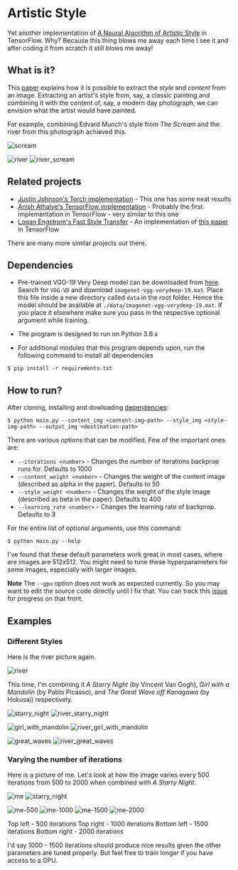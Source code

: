 # Artistic Style

Yet another implementation of [A Neural Algorithm of Artistic Style](https://arxiv.org/pdf/1508.06576v2.pdf) in TensorFlow.
Why? Because this thing blows me away each time I see it and after coding it from scratch it still blows me away!

## What is it?

This [paper](https://arxiv.org/pdf/1508.06576v2.pdf) explains how it is possible to extract the *style* and *content* from an image.
Extracting an artist's style from, say, a classic painting and combining it with the content of, say, a modern day photograph, we can envision what the artist would have painted.

For example, combining Edvard Munch's style from *The Scream* and the river from this photograph achieved this.

![scream](images/originals/scream.jpg)

![river](images/originals/river.jpg)
![river_scream](images/styles/river+scream.jpg)

## Related projects

* [Justin Johnson's Torch implementation](https://github.com/jcjohnson/neural-style) - This one has some neat results
* [Anish Athalye's TensorFlow implementation](https://github.com/anishathalye/neural-style) - Probably the first implementation in TensorFlow - very similar to this one
* [Logan Engstrom's Fast Style Transfer](https://github.com/lengstrom/fast-style-transfer) - An implementation of [this paper](https://arxiv.org/pdf/1603.08155v1.pdf) in TensorFlow

There are many more similar projects out there.

## Dependencies

* Pre-trained VGG-19 Very Deep model can be downloaded from [here](http://www.vlfeat.org/matconvnet/pretrained/). Search for `VGG-VD` and download `imagenet-vgg-verydeep-19.mat`. Place this file inside a new directory called `data` in the root folder. Hence the model should be available at `./data/imagenet-vgg-verydeep-19.mat`. If you place it elsewhere make sure you pass in the respective optional argument while training.

* The program is designed to run on Python 3.6.x

* For additional modules that this program depends upon, run the following command to install all dependencies
```shell
$ pip install -r requirements.txt
```

## How to run?

After cloning, installing and dowloading [dependencies](#dependencies):

```shell
$ python main.py --content_img <content-img-path> --style_img <style-img-path> --output_img <destination-path>
```

There are various options that can be modified. Few of the important ones are:
* `--iterations <number>` - Changes the number of iterations backprop runs for. Defaults to 1000
* `--content_weight <number>` - Changes the weight of the content image (described as alpha in the paper). Defaults to 50
* `--style_weight <number>` - Changes the weight of the style image (described as beta in the paper). Defaults to 400
* `--learning_rate <number>` - Changes the learning rate of backprop. Defaults to 3

For the entire list of optional arguments, use this command:

```shell
$ python main.py --help
```

I've found that these default parameters work great in most cases, where are images are 512x512.
You might need to tune these hyperparameters for some images, especially with larger images.

**Note** The `--gpu` option does not work as expected currently.
So you may want to edit the source code directly until I fix that.
You can track this [issue](https://github.com/AparaV/artistic-style/issues/2) for progress on that front.

## Examples

### Different Styles

Here is the river picture again.

![river](images/originals/river.jpg)

This time, I'm combining it *A Starry Night* (by Vincent Van Gogh), *Girl with a Mandolin* (by Pablo Picasso), and *The Great Wave off Kanagawa* (by Hokusai) respectively.

![starry_night](images/originals/starry_night.jpg)
![river_starry_night](images/styles/river+starry_night.jpg)

![girl_with_mandolin](images/originals/girl_with_mandolin.jpg)
![river_girl_with_mandolin](images/styles/river+mandolin.jpg)

![great_waves](images/originals/great_waves.jpg)
![river_great_waves](images/styles/river+great_waves.jpg)

### Varying the number of iterations

Here is a picture of me. Let's look at how the image varies every 500 iterations from 500 to 2000 when combined with *A Starry Night*.

![me](images/originals/me.jpg)
![starry_night](images/originals/starry_night.jpg)

![me-500](images/styles/me-500.jpg)
![me-1000](images/styles/me-1000.jpg)
![me-1500](images/styles/me-1500.jpg)
![me-2000](images/styles/me-2000.jpg)

Top left - 500 iterations
Top right - 1000 iterations
Bottom left - 1500 iterations
Bottom right - 2000 iterations

I'd say 1000 - 1500 iterations should produce nice results given the other parameters are tuned properly.
But feel free to train longer if you have access to a GPU.
